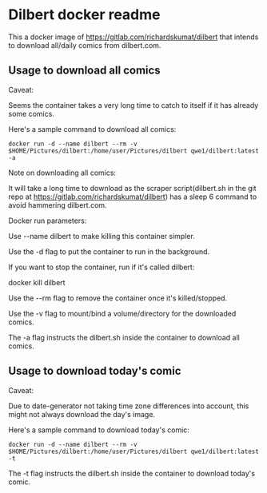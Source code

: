 # Dilbert docker readme

This a docker image of https://gitlab.com/richardskumat/dilbert that intends to download all/daily comics from
dilbert.com.

## Usage to download all comics

Caveat:

Seems the container takes a very long time to catch to itself if it has already some comics.

Here's a sample command to download all comics:

```
docker run -d --name dilbert --rm -v $HOME/Pictures/dilbert:/home/user/Pictures/dilbert qwe1/dilbert:latest -a
```

Note on downloading all comics:

It will take a long time to download as the scraper script(dilbert.sh in the git repo at https://gitlab.com/richardskumat/dilbert) has
a sleep 6 command to avoid hammering dilbert.com.

Docker run parameters:

Use --name dilbert to make killing this container simpler.

Use the -d flag to put the container to run in the background.

If you want to stop the container, run if it's called dilbert:

docker kill dilbert

Use the --rm flag to remove the container once it's killed/stopped.

Use the -v flag to mount/bind a volume/directory for the downloaded comics.

The -a flag instructs the dilbert.sh inside the container to download all comics.

## Usage to download today's comic

Caveat:

Due to date-generator not taking time zone differences into account, this might not always download the day's image.

Here's a sample command to download today's comic:

```
docker run -d --name dilbert --rm -v $HOME/Pictures/dilbert:/home/user/Pictures/dilbert qwe1/dilbert:latest -t
```

The -t flag instructs the dilbert.sh inside the container to download today's comic.
